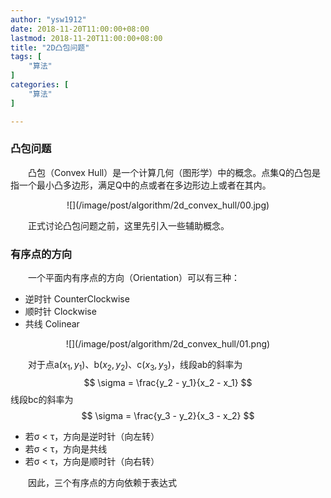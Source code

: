 ```yaml
---
author: "ysw1912"
date: 2018-11-20T11:00:00+08:00
lastmod: 2018-11-20T11:00:00+08:00
title: "2D凸包问题"
tags: [
    "算法"
]
categories: [
    "算法"
]

---
```



<script type="text/javascript" src="https://cdnjs.cloudflare.com/ajax/libs/mathjax/2.7.1/MathJax.js?config=TeX-AMS-MML_HTMLorMML">
</script>

### 凸包问题

&emsp;&emsp;凸包（Convex Hull）是一个计算几何（图形学）中的概念。点集Q的凸包是指一个最小凸多边形，满足Q中的点或者在多边形边上或者在其内。
<div align=center>![](/image/post/algorithm/2d_convex_hull/00.jpg)</div>

&emsp;&emsp;正式讨论凸包问题之前，这里先引入一些辅助概念。

### 有序点的方向

&emsp;&emsp;一个平面内有序点的方向（Orientation）可以有三种：

- 逆时针 CounterClockwise
- 顺时针 Clockwise
- 共线 Colinear
<div align=center>![](/image/post/algorithm/2d_convex_hull/01.png)</div>

&emsp;&emsp;对于点a($x_1, y_1$)、b($x_2, y_2$)、c($x_3, y_3$)，线段ab的斜率为
$$ \sigma = \frac{y_2 - y_1}{x_2 - x_1} $$
线段bc的斜率为
$$ \sigma = \frac{y_3 - y_2}{x_3 - x_2} $$

- 若σ < τ，方向是逆时针（向左转）
- 若σ < τ，方向是共线
- 若σ < τ，方向是顺时针（向右转）

&emsp;&emsp;因此，三个有序点的方向依赖于表达式

